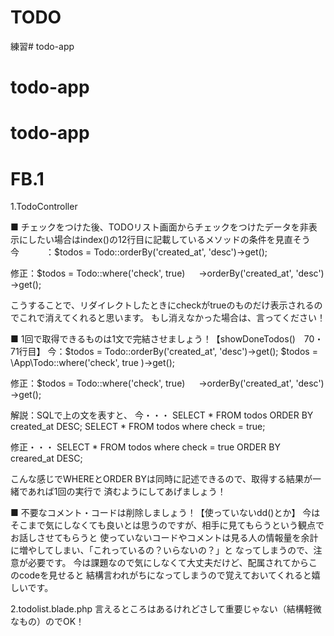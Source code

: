 # TODO

練習# todo-app
# todo-app
# todo-app


# FB.1

1.TodoController

■ チェックをつけた後、TODOリスト画面からチェックをつけたデータを非表示にしたい場合はindex()の12行目に記載しているメソッドの条件を見直そう
今　　　：$todos = Todo::orderBy('created_at', 'desc')->get();

修正：$todos = Todo::where('check', true)
　                  ->orderBy('created_at', 'desc')
                   ->get();

こうすることで、リダイレクトしたときにcheckがtrueのものだけ表示されるのでこれで消えてくれると思います。
もし消えなかった場合は、言ってください！

■ 1回で取得できるものは1文で完結させましょう！【showDoneTodos()　70・71行目】
今：$todos = Todo::orderBy('created_at', 'desc')->get();
   $todos = \App\Todo::where('check', true )->get();
   
修正：$todos = Todo::where('check', true)
　                  ->orderBy('created_at', 'desc')
                   ->get();

解説：SQLで上の文を表すと、
今・・・ SELECT * FROM todos ORDER BY created_at DESC;
     SELECT * FROM todos where check = true;
     
修正・・・ SELECT * FROM todos where check = true ORDER BY creared_at DESC;

こんな感じでWHEREとORDER BYは同時に記述できるので、取得する結果が一緒であれば1回の実行で
済むようにしてあげましょう！

■ 不要なコメント・コードは削除しましょう！【使っていないdd()とか】
今はそこまで気にしなくても良いとは思うのですが、相手に見てもらうという観点でお話しさせてもらうと
使っていないコードやコメントは見る人の情報量を余計に増やしてしまい、「これっているの？いらないの？」と
なってしまうので、注意が必要です。
今は課題なので気にしなくて大丈夫だけど、配属されてからこのcodeを見せると
結構言われがちになってしまうので覚えておいてくれると嬉しいです。

2.todolist.blade.php
言えるところはあるけれどさして重要じゃない（結構軽微なもの）のでOK！
